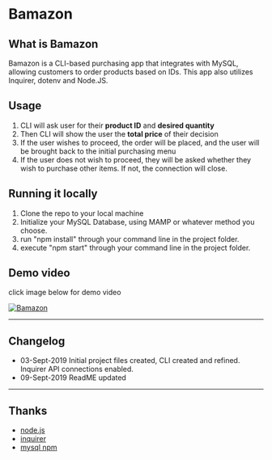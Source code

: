 # Bamazon


## What is Bamazon

Bamazon is a CLI-based purchasing app that integrates with MySQL, allowing customers to order products based on IDs. This app also utilizes Inquirer, dotenv and Node.JS.

## Usage

1. CLI will ask user for their **product ID** and **desired quantity**
2. Then CLI will show the user the **total price** of their decision
3. If the user wishes to proceed, the order will be placed, and the user will be brought back to the initial purchasing menu
4. If the user does not wish to proceed, they will be asked whether they wish to purchase other items. If not, the connection will close. 

## Running it locally

1. Clone the repo to your local machine
2. Initialize your MySQL Database, using MAMP or whatever method you choose. 
3. run "npm install" through your command line in the project folder. 
4. execute "npm start" through your command line in the project folder. 


## Demo video
click image below for demo video

[![Bamazon](http://img.youtube.com/vi/jSfsyvTvcRY/0.jpg)](http://www.youtube.com/watch?v=jSfsyvTvcRY "Bamazon")

----
## Changelog
* 03-Sept-2019 Initial project files created, CLI created and refined. Inquirer API connections enabled.
* 09-Sept-2019 ReadME updated

----
## Thanks
* [node.js](https://nodejs.org)
* [inquirer](https://www.npmjs.com/package/inquirer)
* [mysql npm](https://www.npmjs.com/package/mysql)
